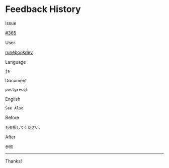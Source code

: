 # Feedback History

Issue

[#365](https://github.com/runebookdev/runebook/issues/365)

User

[runebookdev](https://github.com/runebookdev/)

Language

```
ja
```

Document

```
postgresql
```


English

```
See Also
```

Before

```
も参照してください。
```


After

```
参照
```

---
Thanks!